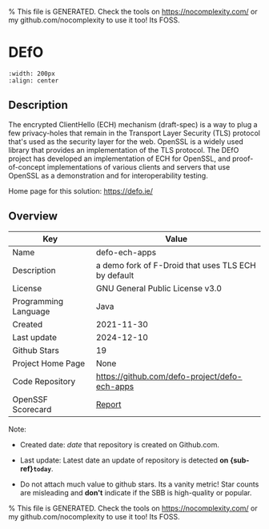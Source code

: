 
% This file is GENERATED. Check the tools on https://nocomplexity.com/ or my github.com/nocomplexity to use it too! Its FOSS. 

# DEfO


```{image} https://defo.ie/defologo.png 
:width: 200px 
:align: center 
```

## Description 

The encrypted ClientHello (ECH) mechanism (draft-spec) is a way to plug a few privacy-holes that remain in the Transport Layer Security (TLS) protocol that's used as the security layer for the web. OpenSSL is a widely used library that provides an implementation of the TLS protocol. The DEfO project has developed an implementation of ECH for OpenSSL, and proof-of-concept implementations of various clients and servers that use OpenSSL as a demonstration and for interoperability testing. 

Home page for this solution: https://defo.ie/ 

## Overview 

| Key | Value |
| --- | --- |
| Name | defo-ech-apps |
| Description | a demo fork of F-Droid that uses TLS ECH by default |
| License | GNU General Public License v3.0 |
| Programming Language | Java |
| Created | 2021-11-30 |
| Last update | 2024-12-10 |
| Github Stars | 19 |
| Project Home Page | None |
| Code Repository | https://github.com/defo-project/defo-ech-apps |
| OpenSSF Scorecard | [Report](https://securityscorecards.dev/viewer/?uri=github.com/defo-project/defo-ech-apps) |

Note:
 - Created date: *date* that repository is created on Github.com. 

- Last update: Latest date an update of repository is detected **on {sub-ref}`today`**. 

- Do not attach much value to github stars. Its a vanity metric! Star counts are misleading and 
**don't** indicate if the SBB is high-quality or popular.

% This file is GENERATED. Check the tools on https://nocomplexity.com/ or my github.com/nocomplexity to use it too! Its FOSS. 

